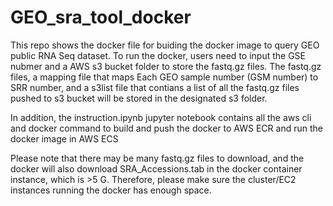 # GEO_sra_tool_docker
This repo shows the docker file for buiding the docker image to query GEO public RNA Seq dataset. 
To run the docker, users need to input the GSE nubmer and a AWS s3 bucket folder to store the fastq.gz files.
The fastq.gz files, a mapping file that maps 
Each GEO sample number (GSM number) to SRR number, and a s3list file that contians a list of all the fastq.gz files pushed to 
s3 bucket will be stored in the designated s3 folder.

In addition, the instruction.ipynb jupyter notebook contains all the aws cli and docker command to build and push the docker
to AWS ECR and run the docker image in AWS ECS

Please note that there may be many fastq.gz files to download, and the docker will also download SRA_Accessions.tab in the docker container instance, which is >5 G. Therefore, please make sure the cluster/EC2 instances running the docker has enough space.

